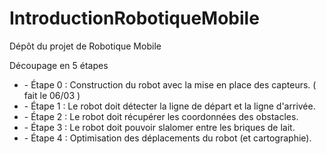 # IntroductionRobotiqueMobile
Dépôt du projet de Robotique Mobile

Découpage en 5 étapes
<ul>
  <li> - Étape 0 : Construction du robot avec la mise en place des capteurs. ( fait le 06/03 )</li>
  <li> - Étape 1 : Le robot doit détecter la ligne de départ et la ligne d'arrivée. </li>
  <li> - Étape 2 : Le robot doit récupérer les coordonnées des obstacles. </li>
  <li> - Étape 3 :  Le robot doit pouvoir slalomer entre les briques de lait. </li>
  <li> - Étape 4 : Optimisation des déplacements du robot (et cartographie). </li>
</ul> 
